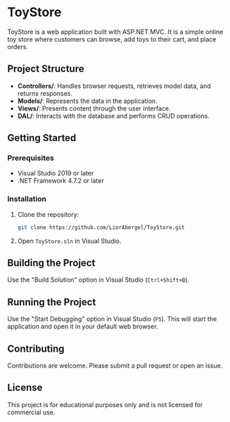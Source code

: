 # ToyStore

ToyStore is a web application built with ASP.NET MVC. It is a simple online toy store where customers can browse, add toys to their cart, and place orders.

## Project Structure

- **Controllers/**: Handles browser requests, retrieves model data, and returns responses.
- **Models/**: Represents the data in the application.
- **Views/**: Presents content through the user interface.
- **DAL/**: Interacts with the database and performs CRUD operations.

## Getting Started

### Prerequisites

- Visual Studio 2019 or later
- .NET Framework 4.7.2 or later

### Installation

1. Clone the repository:
   ```sh
   git clone https://github.com/LiorAbergel/ToyStore.git
   ```
2. Open `ToyStore.sln` in Visual Studio.

## Building the Project

Use the "Build Solution" option in Visual Studio (`Ctrl+Shift+B`).

## Running the Project

Use the "Start Debugging" option in Visual Studio (`F5`). This will start the application and open it in your default web browser.

## Contributing

Contributions are welcome. Please submit a pull request or open an issue.

## License

This project is for educational purposes only and is not licensed for commercial use.
